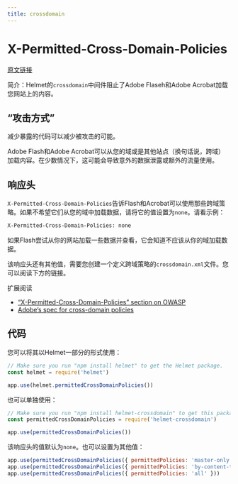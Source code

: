 ```yaml
---
title: crossdomain
---
```


# X-Permitted-Cross-Domain-Policies

[原文链接](https://helmetjs.github.io/docs/crossdomain/)

简介：Helmet的`crossdomain`中间件阻止了Adobe Flaseh和Adobe Acrobat加载您网站上的内容。

## “攻击方式”

减少暴露的代码可以减少被攻击的可能。

Adobe Flash和Adobe Acrobat可以从您的域或是其他站点（换句话说，跨域）加载内容。在少数情况下，这可能会导致意外的数据泄露或额外的流量使用。

## 响应头

`X-Permitted-Cross-Domain-Policies`告诉Flash和Acrobat可以使用那些跨域策略。如果不希望它们从您的域中加载数据，请将它的值设置为`none`。请看示例：

```bash
X-Permitted-Cross-Domain-Policies: none
```

如果Flash尝试从你的网站加载一些数据并查看，它会知道不应该从你的域加载数据。

该响应头还有其他值，需要您创建一个定义跨域策略的`crossdomain.xml`文件。您可以阅读下方的链接。

扩展阅读

- [“X-Permitted-Cross-Domain-Policies” section on OWASP](https://www.owasp.org/index.php/OWASP_Secure_Headers_Project#xpcdp)
- [Adobe’s spec for cross-domain policies](https://www.adobe.com/devnet-docs/acrobatetk/tools/AppSec/xdomain.html)

## 代码

您可以将其以Helmet一部分的形式使用：

```js
// Make sure you run "npm install helmet" to get the Helmet package.
const helmet = require('helmet')

app.use(helmet.permittedCrossDomainPolicies())
```

也可以单独使用：

```js
// Make sure you run "npm install helmet-crossdomain" to get this package.
const permittedCrossDomainPolicies = require('helmet-crossdomain')

app.use(permittedCrossDomainPolicies())
```

该响应头的值默认为`none`。也可以设置为其他值：

```js
app.use(permittedCrossDomainPolicies({ permittedPolicies: 'master-only' }))
app.use(permittedCrossDomainPolicies({ permittedPolicies: 'by-content-type' }))
app.use(permittedCrossDomainPolicies({ permittedPolicies: 'all' }))
```




